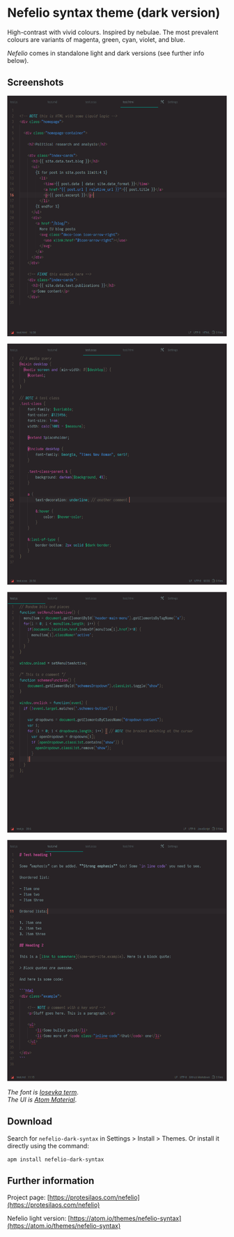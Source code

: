 # Nefelio syntax theme (dark version)

High-contrast with vivid colours. Inspired by nebulae. The most prevalent colours are variants of magenta, green, cyan, violet, and blue.

*Nefelio* comes in standalone light and dark versions (see further info below).

## Screenshots

![nefelio dark screenshot html](https://raw.githubusercontent.com/protesilaos/prot16/master/nefelio/img/nefelio_dark_html.png)

![nefelio dark screenshot scss](https://raw.githubusercontent.com/protesilaos/prot16/master/nefelio/img/nefelio_dark_scss.png)

![nefelio dark screenshot js](https://raw.githubusercontent.com/protesilaos/prot16/master/nefelio/img/nefelio_dark_js.png)

![nefelio dark screenshot md](https://raw.githubusercontent.com/protesilaos/prot16/master/nefelio/img/nefelio_dark_md.png)

*The font is [Iosevka term](https://github.com/be5invis/Iosevka)*.  
*The UI is [Atom Material](https://github.com/atom-material/atom-material-ui)*.

## Download

Search for `nefelio-dark-syntax` in Settings > Install > Themes. Or install it directly using the command:

```shell
apm install nefelio-dark-syntax
```

## Further information

Project page: [https://protesilaos.com/nefelio](https://protesilaos.com/nefelio)

Nefelio light version: [https://atom.io/themes/nefelio-syntax](https://atom.io/themes/nefelio-syntax)
